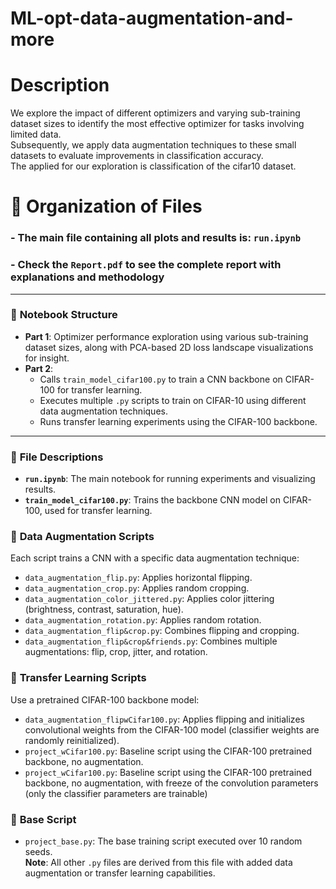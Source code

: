 # ML-opt-data-augmentation-and-more

# **Description**
We explore the impact of different optimizers and varying sub-training dataset sizes to identify the most effective optimizer for tasks involving limited data.  
Subsequently, we apply data augmentation techniques to these small datasets to evaluate improvements in classification accuracy.  
The applied for our exploration is classification of the cifar10 dataset. 


# 📁 **Organization of Files**

### - The main file containing all plots and results is: **`run.ipynb`**
### - Check the **`Report.pdf`** to see the complete report with explanations and methodology

---

### 🧪 **Notebook Structure**
- **Part 1**: Optimizer performance exploration using various sub-training dataset sizes, along with PCA-based 2D loss landscape visualizations for insight.
- **Part 2**:
  - Calls `train_model_cifar100.py` to train a CNN backbone on CIFAR-100 for transfer learning.
  - Executes multiple `.py` scripts to train on CIFAR-10 using different data augmentation techniques.
  - Runs transfer learning experiments using the CIFAR-100 backbone.

---

### 📄 **File Descriptions**

- **`run.ipynb`**: The main notebook for running experiments and visualizing results.
- **`train_model_cifar100.py`**: Trains the backbone CNN model on CIFAR-100, used for transfer learning.

### 🧱 **Data Augmentation Scripts**
Each script trains a CNN with a specific data augmentation technique:
- `data_augmentation_flip.py`: Applies horizontal flipping.
- `data_augmentation_crop.py`: Applies random cropping.
- `data_augmentation_color_jittered.py`: Applies color jittering (brightness, contrast, saturation, hue).
- `data_augmentation_rotation.py`: Applies random rotation.
- `data_augmentation_flip&crop.py`: Combines flipping and cropping.
- `data_augmentation_flip&crop&friends.py`: Combines multiple augmentations: flip, crop, jitter, and rotation.

### 🔁 **Transfer Learning Scripts**
Use a pretrained CIFAR-100 backbone model:
- `data_augmentation_flipwCifar100.py`: Applies flipping and initializes convolutional weights from the CIFAR-100 model (classifier weights are randomly reinitialized).
- `project_wCifar100.py`: Baseline script using the CIFAR-100 pretrained backbone, no augmentation.
- `project_wCifar100.py`: Baseline script using the CIFAR-100 pretrained backbone, no augmentation, with freeze of the convolution parameters (only the classifier parameters are trainable)

### 🧩 **Base Script**
- `project_base.py`: The base training script executed over 10 random seeds.  
  **Note**: All other `.py` files are derived from this file with added data augmentation or transfer learning capabilities.
